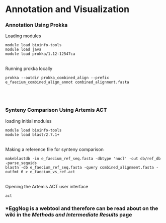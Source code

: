 # Annotation and Visualization

### Annotation Using Prokka

Loading modules

```
module load bioinfo-tools
module load java
module load prokka/1.12-12547ca
```
<br>
Running prokka locally

```
prokka --outdir prokka_combined_align --prefix e_faecium_combined_align_annot combined_alignment.fasta
```

<br>
<br>

### Synteny Comparison Using Artemis ACT

loading initial modules

```
module load bioinfo-tools
module load blast/2.7.1+
```

<br>
Making a reference file for synteny comparison

```
makeblastdb -in e_faecium_ref_seq.fasta -dbtype 'nucl' -out db/ref_db -parse_sequids
blastn -db e_faecium_ref_seq.fasta -query combined_alignment.fasta -outfmt 6 > e_faecium_vs_ref.act
```

<br>
Opening the Artemis ACT user interface

```
act
```

### *EggNog is a webtool and therefore can be read about on the wiki in the _Methods and Intermediate Results_ page
